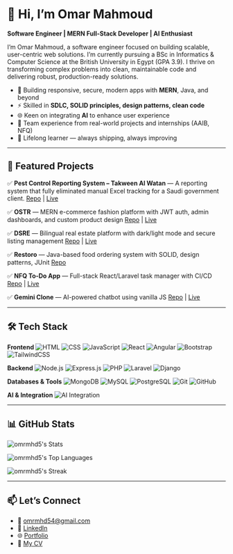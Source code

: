 # 👋 Hi, I’m Omar Mahmoud

**Software Engineer | MERN Full-Stack Developer | AI Enthusiast**

I’m Omar Mahmoud, a software engineer focused on building scalable, user-centric web solutions. I’m currently pursuing a BSc in Informatics & Computer Science at the British University in Egypt (GPA 3.9). I thrive on transforming complex problems into clean, maintainable code and delivering robust, production-ready solutions.

* 🔭 Building responsive, secure, modern apps with **MERN**, Java, and beyond
* ⚡ Skilled in **SDLC, SOLID principles, design patterns, clean code**
* 🌐 Keen on integrating **AI** to enhance user experience
* 🧩 Team experience from real-world projects and internships (AAIB, NFQ)
* 🚀 Lifelong learner — always shipping, always improving

---

## 🚀 Featured Projects

✅ **Pest Control Reporting System – Takween Al Watan** — A reporting system that fully eliminated manual Excel tracking for a Saudi government client.
[Repo](https://github.com/omrmhd5/TakweenAlWatan) | [Live](https://takween-al-watan.vercel.app/)

✅ **OSTR** — MERN e-commerce fashion platform with JWT auth, admin dashboards, and custom product design
[Repo](https://github.com/omrmhd5/OSTR) | [Live](https://ostr-store.vercel.app/)

✅ **DSRE** — Bilingual real estate platform with dark/light mode and secure listing management
[Repo](https://github.com/omrmhd5/DSRE) | [Live](https://dsre.vercel.app/)

✅ **Restoro** — Java-based food ordering system with SOLID, design patterns, JUnit
[Repo](https://github.com/omrmhd5/RESTORO)

✅ **NFQ To-Do App** — Full-stack React/Laravel task manager with CI/CD
[Repo](https://github.com/omrmhd5/internship-todo-app) | [Live](https://omar--omar-todo-application.netlify.app/)

✅ **Gemini Clone** — AI-powered chatbot using vanilla JS
[Repo](https://github.com/omrmhd5/Gemini-Clone) | [Live](https://omrmhd5.github.io/Gemini-Clone/)

---

## 🛠️ Tech Stack

**Frontend**
![HTML](https://img.shields.io/badge/-HTML5-E34F26?logo=html5\&logoColor=white\&style=flat)
![CSS](https://img.shields.io/badge/-CSS3-1572B6?logo=css3\&logoColor=white\&style=flat)
![JavaScript](https://img.shields.io/badge/-JavaScript-F7DF1E?logo=javascript\&logoColor=black\&style=flat)
![React](https://img.shields.io/badge/-React-61DAFB?logo=react\&logoColor=black\&style=flat)
![Angular](https://img.shields.io/badge/-Angular-DD0031?logo=angular\&logoColor=white\&style=flat)
![Bootstrap](https://img.shields.io/badge/-Bootstrap-563D7C?logo=bootstrap\&logoColor=white\&style=flat)
![TailwindCSS](https://img.shields.io/badge/-TailwindCSS-38B2AC?logo=tailwindcss\&logoColor=white\&style=flat)

**Backend**
![Node.js](https://img.shields.io/badge/-Node.js-339933?logo=node.js\&logoColor=white\&style=flat)
![Express.js](https://img.shields.io/badge/-Express-000000?logo=express\&logoColor=white\&style=flat)
![PHP](https://img.shields.io/badge/-PHP-777BB4?logo=php\&logoColor=white\&style=flat)
![Laravel](https://img.shields.io/badge/-Laravel-FF2D20?logo=laravel\&logoColor=white\&style=flat)
![Django](https://img.shields.io/badge/-Django-092E20?logo=django\&logoColor=white\&style=flat)

**Databases & Tools**
![MongoDB](https://img.shields.io/badge/-MongoDB-47A248?logo=mongodb\&logoColor=white\&style=flat)
![MySQL](https://img.shields.io/badge/-MySQL-4479A1?logo=mysql\&logoColor=white\&style=flat)
![PostgreSQL](https://img.shields.io/badge/-PostgreSQL-336791?logo=postgresql\&logoColor=white\&style=flat)
![Git](https://img.shields.io/badge/-Git-F05032?logo=git\&logoColor=white\&style=flat)
![GitHub](https://img.shields.io/badge/-GitHub-181717?logo=github\&logoColor=white\&style=flat)

**AI & Integration**
![AI Integration](https://img.shields.io/badge/-AI%20Integration-blueviolet?style=flat)

---

## 📊 GitHub Stats

![omrmhd5's Stats](https://github-readme-stats.vercel.app/api?username=omrmhd5&theme=dark&show_icons=true&hide_border=false&count_private=true)

![omrmhd5's Top Languages](https://github-readme-stats.vercel.app/api/top-langs/?username=omrmhd5&theme=dark&show_icons=true&hide_border=false&layout=compact)

![omrmhd5's Streak](https://github-readme-streak-stats.herokuapp.com/?user=omrmhd5&theme=dark&hide_border=false)

---



## 📫 Let’s Connect

* 📧 [omrmhd54@gmail.com](mailto:omrmhd54@gmail.com)
* 🔗 [LinkedIn](https://www.linkedin.com/in/omrmhd5/)
* 🌐 [Portfolio](https://omrmhd5.github.io/Portfolio/)
* 📄 [My CV](https://flowcv.com/resume/9ws090uw2t)

